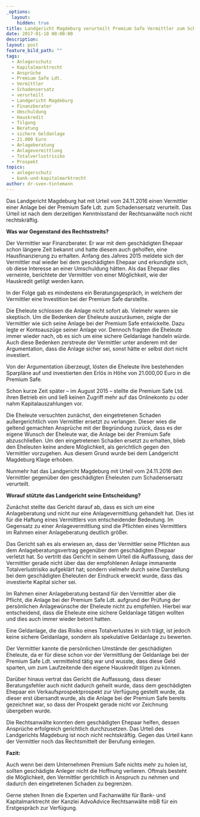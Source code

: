 ```yaml
---
_options:
  layout:
    hidden: true
title: Landgericht Magdeburg verurteilt Premium Safe Vermittler zum Schadensersatz
date: 2017-01-10 00:00:00
description:
layout: post
feature_bild_path: ""
tags:
  - Anlegerschutz
  - Kapitalmarktrecht
  - Ansprüche
  - Premium Safe Ldt.
  - Vermittler
  - Schadensersatz
  - verurteilt
  - Landgericht Magdeburg
  - Finanzberater
  - Umschuldung
  - Hauskredit
  - Tilgung
  - Beratung
  - sichere Geldanlage
  - 21.000 Euro
  - Anlageberatung
  - Anlagevermittlung
  - Totalverlustrisiko
  - Prospekt
topics:
  - anlegerschutz
  - bank-und-kapitalmarktrecht
author: dr-sven-tintemann
---
```



Das Landgericht Magdeburg hat mit Urteil vom 24.11.2016 einen Vermittler einer Anlage bei der Premium Safe Ldt. zum Schadensersatz verurteilt. Das Urteil ist nach dem derzeitigen Kenntnisstand der Rechtsanwälte noch nicht rechtskräftig.

**Was war Gegenstand des Rechtsstreits?**

Der Vermittler war Finanzberater. Er war mit dem geschädigten Ehepaar schon längere Zeit bekannt und hatte diesem auch geholfen, eine Hausfinanzierung zu erhalten. Anfang des Jahres 2015 meldete sich der Vermittler mal wieder bei dem geschädigten Ehepaar und erkundigte sich, ob diese Interesse an einer Umschuldung hätten. Als das Ehepaar dies verneinte, berichtete der Vermittler von einer Möglichkeit, wie der Hauskredit getilgt werden kann.

In der Folge gab es mindestens ein Beratungsgespräch, in welchem der Vermittler eine Investition bei der Premium Safe darstellte.

Die Eheleute schlossen die Anlage nicht sofort ab. Vielmehr waren sie skeptisch. Um die Bedenken der Eheleute auszuräumen, zeigte der Vermittler wie sich seine Anlage bei der Premium Safe entwickelte. Dazu legte er Kontoauszüge seiner Anlage vor. Dennoch fragten die Eheleute immer wieder nach, ob es sich um eine sichere Geldanlage handeln würde. Auch diese Bedenken zerstreute der Vermittler unter anderem mit der Argumentation, dass die Anlage sicher sei, sonst hätte er selbst dort nicht investiert.

Von der Argumentation überzeugt, lösten die Eheleute ihre bestehenden Sparpläne auf und investierten den Erlös in Höhe von 21.000,00 Euro in die Premium Safe.

Schon kurze Zeit später – im August 2015 – stellte die Premium Safe Ltd. ihren Betrieb ein und ließ keinen Zugriff mehr auf das Onlinekonto zu oder nahm Kapitalauszahlungen vor.

Die Eheleute versuchten zunächst, den eingetretenen Schaden außergerichtlich vom Vermittler ersetzt zu verlangen. Dieser wies die geltend gemachten Ansprüche mit der Begründung zurück, dass es der eigene Wunsch der Eheleute war, die Anlage bei der Premium Safe abzuschließen. Um den eingetretenen Schaden ersetzt zu erhalten, blieb den Eheleuten keine andere Möglichkeit, als gerichtlich gegen den Vermittler vorzugehen. Aus diesem Grund wurde bei dem Landgericht Magdeburg Klage erhoben.

Nunmehr hat das Landgericht Magdeburg mit Urteil vom 24.11.2016 den Vermittler gegenüber den geschädigten Eheleuten zum Schadensersatz verurteilt.

**Worauf stützte das Landgericht seine Entscheidung?**

Zunächst stellte das Gericht darauf ab, dass es sich um eine Anlageberatung und nicht nur eine Anlagevermittlung gehandelt hat. Dies ist für die Haftung eines Vermittlers von entscheidender Bedeutung. Im Gegensatz zu einer Anlagevermittlung sind die Pflichten eines Vermittlers im Rahmen einer Anlageberatung deutlich größer.

Das Gericht sah es als erwiesen an, dass der Vermittler seine Pflichten aus dem Anlageberatungsvertrag gegenüber dem geschädigten Ehepaar verletzt hat. So vertritt das Gericht in seinem Urteil die Auffassung, dass der Vermittler gerade nicht über das der empfohlenen Anlage immanente Totalverlustrisiko aufgeklärt hat; sondern vielmehr durch seine Darstellung bei dem geschädigten Eheleuten der Eindruck erweckt wurde, dass das investierte Kapital sicher sei.

Im Rahmen einer Anlageberatung bestand für den Vermittler aber die Pflicht, die Anlage bei der Premium Safe Ldt. aufgrund der Prüfung der persönlichen Anlagewünsche der Eheleute nicht zu empfehlen. Hierbei war entscheidend, dass die Eheleute eine sichere Geldanlage tätigen wollten und dies auch immer wieder betont hatten.

Eine Geldanlage, die das Risiko eines Totalverlustes in sich trägt, ist jedoch keine sichere Geldanlage, sondern als spekulative Geldanlage zu bewerten.

Der Vermittler kannte die persönlichen Umstände der geschädigten Eheleute, da er für diese schon vor der Vermittlung der Geldanlage bei der Premium Safe Ldt. vermittelnd tätig war und wusste, dass diese Geld sparten, um zum Laufzeitende den eigene Hauskredit tilgen zu können.

Darüber hinaus vertrat das Gericht die Auffassung, dass dieser Beratungsfehler auch nicht dadurch geheilt wurde, dass dem geschädigten Ehepaar ein Verkaufsprospektprospekt zur Verfügung gestellt wurde, da dieser erst übersandt wurde, als die Anlage bei der Premium Safe bereits gezeichnet war, so dass der Prospekt gerade nicht vor Zeichnung übergeben wurde.

Die Rechtsanwälte konnten dem geschädigten Ehepaar helfen, dessen Ansprüche erfolgreich gerichtlich durchzusetzen. Das Urteil des Landgerichts Magdeburg ist noch nicht rechtskräftig. Gegen das Urteil kann der Vermittler noch das Rechtsmittelt der Berufung einlegen.

**Fazit:**

Auch wenn bei dem Unternehmen Premium Safe nichts mehr zu holen ist, sollten geschädigte Anleger nicht die Hoffnung verlieren. Oftmals besteht die Möglichkeit, den Vermittler gerichtlich in Anspruch zu nehmen und dadurch den eingetretenen Schaden zu begrenzen.

Gerne stehen Ihnen die Experten und Fachanwälte für Bank- und Kapitalmarktrecht der Kanzlei AdvoAdvice Rechtsanwälte mbB für ein Erstgespräch zur Verfügung.